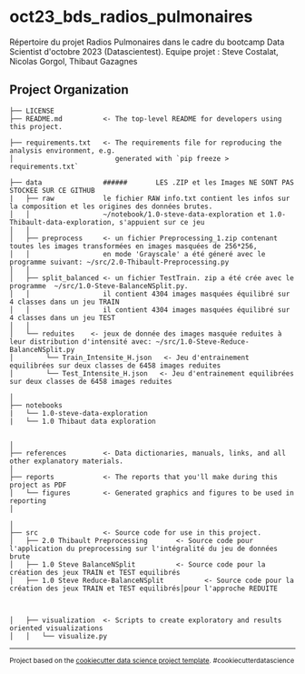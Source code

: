 oct23_bds_radios_pulmonaires
==============================
Répertoire du projet Radios Pulmonaires dans le cadre du bootcamp Data Scientist d'octobre 2023 (Datascientest).
Equipe projet : Steve Costalat, Nicolas Gorgol, Thibaut Gazagnes

Project Organization
------------

    ├── LICENSE
    ├── README.md          <- The top-level README for developers using this project.
    
    ├── requirements.txt   <- The requirements file for reproducing the analysis environment, e.g.
    │                         generated with `pip freeze > requirements.txt`
    
    ├── data               ######       LES .ZIP et les Images NE SONT PAS STOCKEE SUR CE GITHUB
    |   ├── raw            le fichier RAW info.txt contient les infos sur la composition et les origines des données brutes.
    │   │                  ~/notebook/1.0-steve-data-exploration et 1.0-Thibault-data-exploration, s'appuient sur ce jeu
    │   │
    │   ├── preprocess     <- un fichier Preprocessing_1.zip contenant toutes les images transformées en images masquées de 256*256, 
    │   │                  en mode 'Grayscale' a été géneré avec le programme suivant: ~/src/2.0-Thibault-Preprocessing.py
    │   │
    │   ├── split_balanced <- un fichier TestTrain. zip a été crée avec le programme  ~/src/1.0-Steve-BalanceNSplit.py.
    │   │                  il contient 4304 images masquées équilibré sur 4 classes dans un jeu TRAIN
    │   │                  il contient 4304 images masquées équilibré sur 4 classes dans un jeu TEST
    │   │
    │   └── reduites    <- jeux de donnée des images masquée reduites à leur distribution d'intensité avec: ~/src/1.0-Steve-Reduce-BalanceNSplit.py
    │        └── Train_Intensite_H.json   <- Jeu d'entrainement equilibrées sur deux classes de 6458 images reduites 
    │        └── Test_Intensite_H.json   <- Jeu d'entrainement equilibrées sur deux classes de 6458 images reduites 

    │
    ├── notebooks          
    |   └── 1.0-steve-data-exploration  
    |   └── 1.0 Thibaut data exploration                   

    
    │
    ├── references         <- Data dictionaries, manuals, links, and all other explanatory materials.
    │
    ├── reports            <- The reports that you'll make during this project as PDF
    │   └── figures        <- Generated graphics and figures to be used in reporting
    │

    │
    ├── src                <- Source code for use in this project.
    │   ├── 2.0 Thibault Preprocessing       <- Source code pour l'application du preprocessing sur l'intégralité du jeu de données brute
    │   ├── 1.0 Steve BalanceNSplit          <- Source code pour la création des jeux TRAIN et TEST equilibrés
    │   ├── 1.0 Steve Reduce-BalanceNSplit          <- Source code pour la création des jeux TRAIN et TEST equilibrés│pour l'approche REDUITE


    
    │   ├── visualization  <- Scripts to create exploratory and results oriented visualizations
    │   │   └── visualize.py

------------------------

<p><small>Project based on the <a target="_blank" href="https://drivendata.github.io/cookiecutter-data-science/">cookiecutter data science project template</a>. #cookiecutterdatascience</small></p>
